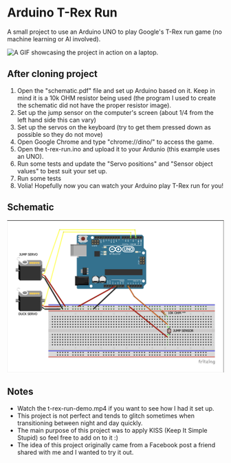 # Arduino T-Rex Run
A small project to use an Arduino UNO to play Google's T-Rex run game (no machine learning or AI involved).

![A GIF showcasing the project in action on a laptop.](t-rex-run-demo.gif)

## After cloning project
1. Open the "schematic.pdf" file and set up Arduino based on it. Keep in mind it is a 10k OHM resistor being used (the program I used to create the schematic did not have the proper resistor image).
2. Set up the jump sensor on the computer's screen (about 1/4 from the left hand side this can vary)
3. Set up the servos on the keyboard (try to get them pressed down as possible so they do not move)
4. Open Google Chrome and type "chrome://dino/" to access the game. 
5. Open the t-rex-run.ino and upload it to your Ardunio (this example uses an UNO). 
6. Run some tests and update the "Servo positions" and "Sensor object values" to best suit your set up. 
7. Run some tests
8. Volia! Hopefully now you can watch your Arduino play T-Rex run for you! 

## Schematic
![A PNG of the schematic](schematic.png)

## Notes
* Watch the t-rex-run-demo.mp4 if you want to see how I had it set up. 
* This project is not perfect and tends to glitch sometimes when transitioning between night and day quickly. 
* The main purpose of this project was to apply KISS (Keep It Simple Stupid) so feel free to add on to it :) 
* The idea of this project originally came from a Facebook post a friend shared with me and I wanted to try it out.